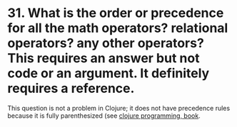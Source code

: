 # 31. What is the order or precedence for all the math operators? relational operators? any other operators? This requires an answer but not code or an argument. It definitely requires a reference.

This question is not a problem in Clojure; it does not have precedence rules because it is fully parenthesized (see [clojure programming, book](https://www.safaribooksonline.com/library/view/clojure-programming/9781449310387/ch01s05.html).